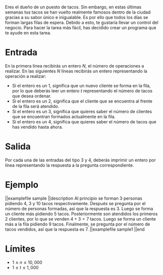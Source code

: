 ﻿Eres el dueño de un puesto de tacos. Sin embargo, en estas últimas semanas tus tacos se han vuelto realmente famosos dentro de la ciudad gracias a su sabor único e inigualable. Es por ello que todos los días se forman largas filas de espera. Debido a esto, te gustaría llevar un control del negocio. Para hacer la tarea más fácil, has decidido crear un programa que te ayude en esta tarea.

# Entrada

En la primera línea recibirás un entero $N$, el número de operaciones a realizar. En las siguientes $N$ líneas recibirás un entero representando la operación a realizar:

 - Si el entero es un $1$, significa que un nuevo cliente se forma en la fila, por lo que deberás leer un entero $t$ representando el número de tacos que desea ordenar.
 - Si el entero es un $2$, significa que el cliente que se encuentra al frente de la fila será atendido.
 - Si el entero es un $3$, significa que quieres saber el número de clientes que se encuentran formados actualmente en la fila.
 - Si el entero es un $4$, significa que quieres saber el número de tacos que has vendido hasta ahora.

# Salida

Por cada una de las entradas del tipo $3$ y $4$, deberás imprimir un entero por línea representando la respuesta a la pregunta correspondiente.

# Ejemplo

||examplefile
sample
||description
Al principio se forman 3 personas pidiendo $4$, $3$ y $10$ tacos respectivamente. Después se pregunta por el número de personas formadas, así que la respuesta es $3$. Luego se forma un cliente más pidiendo $5$ tacos. Posteriormente son atendidos los primeros 2 clientes, por lo que se venden $4+3=7$ tacos. Luego se forma un cliente más a la fila pidiendo $9$ tacos. Finalmente, se pregunta por el número de tacos vendidos, así que la respuesta es $7$.
||examplefile
sample1
||end

# Límites

* $1 \leq n \leq 10,000$
* $1 \leq t \leq 1,000$
